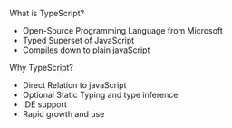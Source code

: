 What is TypeScript?
- Open-Source Programming Language from Microsoft
- Typed Superset of JavaScript
- Compiles down to plain javaScript

Why TypeScript?
- Direct Relation to javaScript
- Optional Static Typing and type inference
- IDE support
- Rapid growth and use